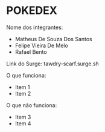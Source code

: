 # POKEDEX

Nome dos integrantes: 
- Matheus De Souza Dos Santos
- Felipe Vieira De Melo
- Rafael Bento

Link do Surge: tawdry-scarf.surge.sh


O que funciona:
- Item 1
- Item 2

O que não funciona: 
- Item 3
- Item 4
